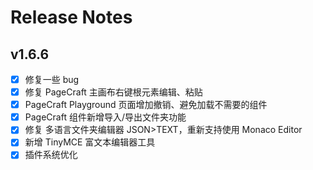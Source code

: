 # Release Notes

## v1.6.6

- [x] 修复一些 bug
- [x] 修复 PageCraft 主画布右键根元素编辑、粘贴
- [x] PageCraft Playground 页面增加撤销、避免加载不需要的组件
- [x] PageCraft 组件新增导入/导出文件夹功能
- [x] 修复 多语言文件夹编辑器 JSON>TEXT，重新支持使用 Monaco Editor
- [x] 新增 TinyMCE 富文本编辑器工具
- [x] 插件系统优化
